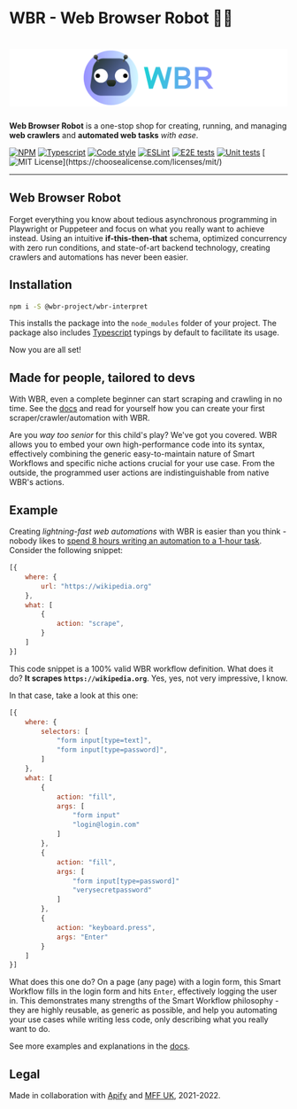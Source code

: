 # WBR - Web Browser Robot 🤖🔮

<h1 align="center">
    <img src="./docs/static/img/logo.svg"/>
</h1>

**Web Browser Robot** is a one-stop shop for creating, running, and managing **web crawlers** and **automated web tasks** _with ease_.

[![NPM](https://img.shields.io/npm/v/@wbr-project/wbr-interpret?logo=npm)](https://www.npmjs.com/package/@wbr-project/wbr-interpret)
[![Typescript](https://img.shields.io/npm/types/@wbr-project/wbr-interpret?logo=typescript&)](https://www.npmjs.com/package/@wbr-project/wbr-interpret)
[![Code style](https://img.shields.io/static/v1?label=Code%20style&message=Airbnb&color=salmon&logo=airbnb&)](https://github.com/airbnb/javascript)
[![ESLint](https://img.shields.io/github/workflow/status/barjin/wbr/ESLint?label=ESLint&logo=eslint&)](https://github.com/barjin/wbr/actions/workflows/eslint-linter.yml)
[![E2E tests](https://img.shields.io/github/workflow/status/barjin/wbr/Build%20and%20run%20E2E%20tests?label=E2E%20Tests&logo=jest&)](https://github.com/barjin/wbr/actions/workflows/e2e-tests.yml)
[![Unit tests](https://img.shields.io/github/workflow/status/barjin/wbr/Build%20and%20run%20unit%20tests?label=Tests&logo=jest&)](https://github.com/barjin/wbr/actions/workflows/unit-tests.yml)
[![MIT License](https://img.shields.io/github/license/barjin/wbr?)](https://choosealicense.com/licenses/mit/)
___

## Web Browser Robot

Forget everything you know about tedious asynchronous programming in Playwright or Puppeteer and focus on what you really want to achieve instead. Using an intuitive **if-this-then-that** schema, optimized concurrency with zero run conditions, and state-of-art backend technology, creating crawlers and automations has never been easier.

## Installation
```bash
npm i -S @wbr-project/wbr-interpret
```

This installs the package into the `node_modules` folder of your project. The package also includes [Typescript](https://www.typescriptlang.org/) typings by default to facilitate its usage.

Now you are all set!

## Made for people, tailored to devs

With WBR, even a complete beginner can start scraping and crawling in no time. See the [docs](./docs/) and read for yourself how you can create your first scraper/crawler/automation with WBR.

Are you *way too senior* for this child's play? We've got you covered. WBR allows you to embed your own high-performance code into its syntax, effectively combining the generic easy-to-maintain nature of Smart Workflows and specific niche actions crucial for your use case. From the outside, the programmed user actions are indistinguishable from native WBR's actions. 

## Example

Creating _lightning-fast web automations_ with WBR is easier than you think - nobody likes to [spend 8 hours writing an automation to a 1-hour task](https://xkcd.com/1319/). Consider the following snippet:

```javascript
[{
    where: {
        url: "https://wikipedia.org"
    },
    what: [
        {
            action: "scrape",
        }
    ]
}]
```

This code snippet is a 100% valid WBR workflow definition. What does it do? **It scrapes `https://wikipedia.org`**. Yes, yes, not very impressive, I know. 

In that case, take a look at this one:

```javascript
[{
    where: {
        selectors: [
            "form input[type=text]",
            "form input[type=password]",
        ]
    },
    what: [
        {
            action: "fill",
            args: [
                "form input"
                "login@login.com"
            ]
        },
        {
            action: "fill",
            args: [
                "form input[type=password]"
                "verysecretpassword"
            ]
        },
        {
            action: "keyboard.press",
            args: "Enter"
        }
    ]
}]
```

What does this one do? On a page (any page) with a login form, this Smart Workflow fills in the login form and hits `Enter`, effectively logging the user in. This demonstrates many strengths of the Smart Workflow philosophy - they are highly reusable, as generic as possible, and help you automating your use cases while writing less code, only describing what you really want to do.

See more examples and explanations in the [docs](./docs/).

## Legal 

Made in collaboration with [Apify](https://apify.com/) and [MFF UK](https://mff.cuni.cz), 2021-2022.
